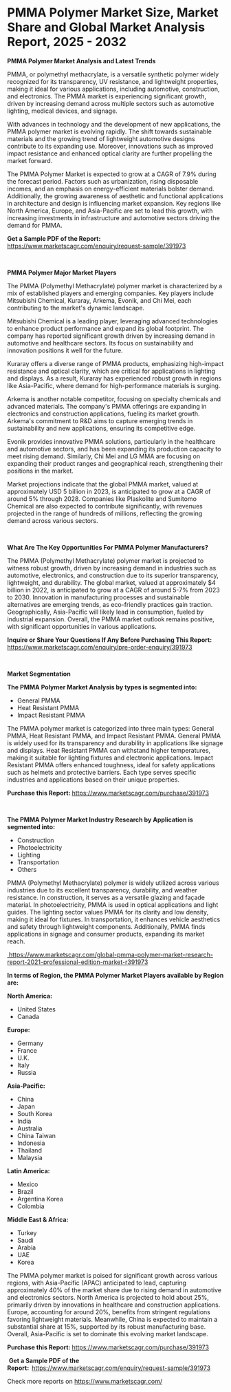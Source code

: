 <p><h1>PMMA Polymer Market Size, Market Share and Global Market Analysis Report, 2025 - 2032</h1></p><p><strong>PMMA Polymer Market Analysis and Latest Trends</strong></p>
<p><p>PMMA, or polymethyl methacrylate, is a versatile synthetic polymer widely recognized for its transparency, UV resistance, and lightweight properties, making it ideal for various applications, including automotive, construction, and electronics. The PMMA market is experiencing significant growth, driven by increasing demand across multiple sectors such as automotive lighting, medical devices, and signage.</p><p>With advances in technology and the development of new applications, the PMMA polymer market is evolving rapidly. The shift towards sustainable materials and the growing trend of lightweight automotive designs contribute to its expanding use. Moreover, innovations such as improved impact resistance and enhanced optical clarity are further propelling the market forward.</p><p>The PMMA Polymer Market is expected to grow at a CAGR of 7.9% during the forecast period. Factors such as urbanization, rising disposable incomes, and an emphasis on energy-efficient materials bolster demand. Additionally, the growing awareness of aesthetic and functional applications in architecture and design is influencing market expansion. Key regions like North America, Europe, and Asia-Pacific are set to lead this growth, with increasing investments in infrastructure and automotive sectors driving the demand for PMMA.</p></p>
<p><strong>Get a Sample PDF of the Report:&nbsp;</strong> <a href="https://www.marketscagr.com/enquiry/request-sample/391973?utm_campaign=1999&utm_medium=2&utm_source=Github&utm_content=ia&utm_term=16012025&utm_id=pmma-polymer">https://www.marketscagr.com/enquiry/request-sample/391973</a></p>
<p>&nbsp;</p>
<p><strong>PMMA Polymer Major Market Players</strong></p>
<p><p>The PMMA (Polymethyl Methacrylate) polymer market is characterized by a mix of established players and emerging companies. Key players include Mitsubishi Chemical, Kuraray, Arkema, Evonik, and Chi Mei, each contributing to the market's dynamic landscape.</p><p>Mitsubishi Chemical is a leading player, leveraging advanced technologies to enhance product performance and expand its global footprint. The company has reported significant growth driven by increasing demand in automotive and healthcare sectors. Its focus on sustainability and innovation positions it well for the future.</p><p>Kuraray offers a diverse range of PMMA products, emphasizing high-impact resistance and optical clarity, which are critical for applications in lighting and displays. As a result, Kuraray has experienced robust growth in regions like Asia-Pacific, where demand for high-performance materials is surging.</p><p>Arkema is another notable competitor, focusing on specialty chemicals and advanced materials. The company's PMMA offerings are expanding in electronics and construction applications, fueling its market growth. Arkema's commitment to R&D aims to capture emerging trends in sustainability and new applications, ensuring its competitive edge.</p><p>Evonik provides innovative PMMA solutions, particularly in the healthcare and automotive sectors, and has been expanding its production capacity to meet rising demand. Similarly, Chi Mei and LG MMA are focusing on expanding their product ranges and geographical reach, strengthening their positions in the market. </p><p>Market projections indicate that the global PMMA market, valued at approximately USD 5 billion in 2023, is anticipated to grow at a CAGR of around 5% through 2028. Companies like Plaskolite and Sumitomo Chemical are also expected to contribute significantly, with revenues projected in the range of hundreds of millions, reflecting the growing demand across various sectors.</p></p>
<p>&nbsp;</p>
<p><strong>What Are The Key Opportunities For PMMA Polymer Manufacturers?</strong></p>
<p><p>The PMMA (Polymethyl Methacrylate) polymer market is projected to witness robust growth, driven by increasing demand in industries such as automotive, electronics, and construction due to its superior transparency, lightweight, and durability. The global market, valued at approximately $4 billion in 2022, is anticipated to grow at a CAGR of around 5-7% from 2023 to 2030. Innovation in manufacturing processes and sustainable alternatives are emerging trends, as eco-friendly practices gain traction. Geographically, Asia-Pacific will likely lead in consumption, fueled by industrial expansion. Overall, the PMMA market outlook remains positive, with significant opportunities in various applications.</p></p>
<p><strong>Inquire or Share Your Questions If Any Before Purchasing This Report:</strong> <a href="https://www.marketscagr.com/enquiry/pre-order-enquiry/391973?utm_campaign=1999&utm_medium=2&utm_source=Github&utm_content=ia&utm_term=16012025&utm_id=pmma-polymer">https://www.marketscagr.com/enquiry/pre-order-enquiry/391973</a></p>
<p>&nbsp;</p>
<p><strong>Market Segmentation</strong></p>
<p><strong>The PMMA Polymer Market Analysis by types is segmented into:</strong></p>
<p><ul><li>General PMMA</li><li>Heat Resistant PMMA</li><li>Impact Resistant PMMA</li></ul></p>
<p><p>The PMMA polymer market is categorized into three main types: General PMMA, Heat Resistant PMMA, and Impact Resistant PMMA. General PMMA is widely used for its transparency and durability in applications like signage and displays. Heat Resistant PMMA can withstand higher temperatures, making it suitable for lighting fixtures and electronic applications. Impact Resistant PMMA offers enhanced toughness, ideal for safety applications such as helmets and protective barriers. Each type serves specific industries and applications based on their unique properties.</p></p>
<p><strong>Purchase this Report:&nbsp;</strong><a href="https://www.marketscagr.com/purchase/391973?utm_campaign=1999&utm_medium=2&utm_source=Github&utm_content=ia&utm_term=16012025&utm_id=pmma-polymer">https://www.marketscagr.com/purchase/391973</a></p>
<p>&nbsp;</p>
<p><strong>The PMMA Polymer Market Industry Research by Application is segmented into:</strong></p>
<p><ul><li>Construction</li><li>Photoelectricity</li><li>Lighting</li><li>Transportation</li><li>Others</li></ul></p>
<p><p>PMMA (Polymethyl Methacrylate) polymer is widely utilized across various industries due to its excellent transparency, durability, and weather resistance. In construction, it serves as a versatile glazing and façade material. In photoelectricity, PMMA is used in optical applications and light guides. The lighting sector values PMMA for its clarity and low density, making it ideal for fixtures. In transportation, it enhances vehicle aesthetics and safety through lightweight components. Additionally, PMMA finds applications in signage and consumer products, expanding its market reach.</p></p>
<p><a href="https://www.marketscagr.com/global-pmma-polymer-market-research-report-2021-professional-edition-market-r391973?utm_campaign=1999&utm_medium=2&utm_source=Github&utm_content=ia&utm_term=16012025&utm_id=pmma-polymer">&nbsp;https://www.marketscagr.com/global-pmma-polymer-market-research-report-2021-professional-edition-market-r391973</a></p>
<p><strong>In terms of Region, the PMMA Polymer Market Players available by Region are:</strong></p>
<p>
    <p> <strong> North America: </strong>
        <ul>
            <li>United States</li>
            <li>Canada</li>
        </ul>
        </p> 
    <p> <strong> Europe: </strong>
        <ul>
            <li>Germany</li>
            <li>France</li>
            <li>U.K.</li>
            <li>Italy</li>
            <li>Russia</li>
        </ul>
        </p> 
    <p> <strong> Asia-Pacific: </strong>
        <ul>
            <li>China</li>
            <li>Japan</li>
            <li>South Korea</li>
            <li>India</li>
            <li>Australia</li>
            <li>China Taiwan</li>
            <li>Indonesia</li>
            <li>Thailand</li>
            <li>Malaysia</li>
        </ul>
        </p> 
    <p> <strong> Latin America: </strong>
        <ul>
            <li>Mexico</li>
            <li>Brazil</li>
            <li>Argentina Korea</li>
            <li>Colombia</li>
        </ul>
        </p> 
    <p> <strong> Middle East & Africa: </strong>
        <ul>
            <li>Turkey</li>
            <li>Saudi</li>
            <li>Arabia</li>
            <li>UAE</li>
            <li>Korea</li>
        </ul>
    </p>
    </p>
<p><p>The PMMA polymer market is poised for significant growth across various regions, with Asia-Pacific (APAC) anticipated to lead, capturing approximately 40% of the market share due to rising demand in automotive and electronics sectors. North America is projected to hold about 25%, primarily driven by innovations in healthcare and construction applications. Europe, accounting for around 20%, benefits from stringent regulations favoring lightweight materials. Meanwhile, China is expected to maintain a substantial share at 15%, supported by its robust manufacturing base. Overall, Asia-Pacific is set to dominate this evolving market landscape.</p></p>
<p><strong>Purchase this Report: </strong><a href="https://www.marketscagr.com/purchase/391973?utm_campaign=1999&utm_medium=2&utm_source=Github&utm_content=ia&utm_term=16012025&utm_id=pmma-polymer">https://www.marketscagr.com/purchase/391973</a></p>
<p>&nbsp;<strong>Get a Sample PDF of the Report:&nbsp;&nbsp;</strong><a href="https://www.marketscagr.com/enquiry/request-sample/391973?utm_campaign=1999&utm_medium=2&utm_source=Github&utm_content=ia&utm_term=16012025&utm_id=pmma-polymer">https://www.marketscagr.com/enquiry/request-sample/391973</a></p>
<p><strong></strong></p>
<p>Check more reports on <a href="https://www.marketscagr.com/?utm_campaign=1999&utm_medium=2&utm_source=Github&utm_content=ia&utm_term=16012025&utm_id=pmma-polymer">https://www.marketscagr.com/</a></p>